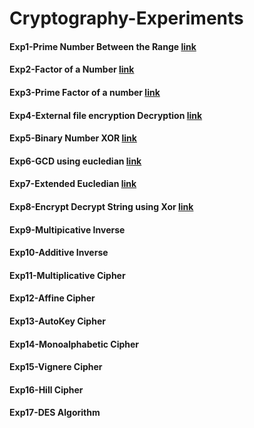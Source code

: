 ﻿# Cryptography-Experiments
#### Exp1-Prime Number Between the Range [link](Exp1_PrimeNumber.java)
#### Exp2-Factor of a Number [link](Exp2_FactorsOfNumber.java)
#### Exp3-Prime Factor of a number [link](Exp3_PrimeFactor.java)
#### Exp4-External file encryption Decryption [link](Exp4_ExternalFile.java)
#### Exp5-Binary Number XOR [link](Exp5_BinaryXor.java)
#### Exp6-GCD using eucledian [link](Exp6_GCD.java)
#### Exp7-Extended Eucledian [link](Exp7_ExtendedEicledian.java)
#### Exp8-Encrypt Decrypt String using Xor [link](Exp8_StringXOR.java)
#### Exp9-Multipicative Inverse
#### Exp10-Additive Inverse
#### Exp11-Multiplicative Cipher
#### Exp12-Affine Cipher
#### Exp13-AutoKey Cipher
#### Exp14-Monoalphabetic Cipher
#### Exp15-Vignere Cipher
#### Exp16-Hill Cipher
#### Exp17-DES Algorithm

